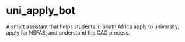 # uni_apply_bot
A smart assistant that helps students in South Africa apply to university, apply for NSFAS, and understand the CAO process.
